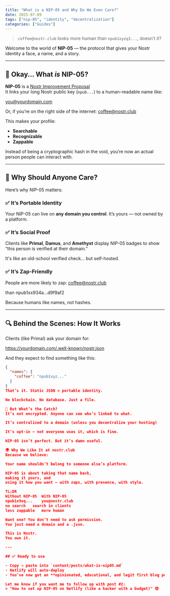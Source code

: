 ```yaml
---
title: "What is a NIP-05 and Why Do We Even Care?"
date: 2025-07-09
tags: ["nip-05", "identity", "decentralization"]
categories: ["Guides"]
---
```


> `coffee@nostr.club` looks more human than `npub1xyzq3...`, doesn’t it?

Welcome to the world of **NIP-05** — the protocol that gives your Nostr identity a face, a name, and a story.

---

## 🧠 Okay... What *is* NIP-05?

**NIP-05** is a [Nostr Improvement Proposal](https://github.com/nostr-protocol/nips/blob/master/05.md)  
It links your long Nostr public key (`npub...`) to a human-readable name like:

you@yourdomain.com

Or, if you’re on the right side of the internet:
coffee@nostr.club

This makes your profile:

- **Searchable**
- **Recognizable**
- **Zappable**

Instead of being a cryptographic hash in the void, you’re now an actual person people can interact with.

---

## 🤔 Why Should Anyone Care?

Here’s why NIP-05 matters:

### ✅ It’s Portable Identity
Your NIP-05 can live on **any domain you control**. It’s yours — not owned by a platform.

### ✅ It’s Social Proof
Clients like **Primal**, **Damus**, and **Amethyst** display NIP-05 badges to show “this person is verified at their domain.”

It's like an old-school verified check... but self-hosted.

### ✅ It’s Zap-Friendly
People are more likely to zap:
coffee@nostr.club

than
npub1xx934a...d9f9af2

Because humans like names, not hashes.

---

## 🔍 Behind the Scenes: How It Works

Clients (like Primal) ask your domain for:

https://yourdomain.com/.well-known/nostr.json

And they expect to find something like this:

```json
{
  "names": {
    "coffee": "npub1xyz..."
  }
}
That’s it. Static JSON = portable identity.

No blockchain. No database. Just a file.

🧠 But What’s the Catch?
It’s not encrypted. Anyone can see who’s linked to what.

It’s centralized to a domain (unless you decentralize your hosting)

It’s opt-in — not everyone uses it, which is fine.

NIP-05 isn’t perfect. But it’s damn useful.

🌍 Why We Like It at nostr.club
Because we believe:

Your name shouldn’t belong to someone else’s platform.

NIP-05 is about taking that name back,
making it yours, and
using it how you want — with zaps, with presence, with style.

TL;DR
Without NIP-05	With NIP-05
npub1x9xq...	you@nostr.club
no search	search in clients
less zappable	more human

Want one? You don’t need to ask permission.
You just need a domain and a .json.

This is Nostr.
You own it.

---

## ✅ Ready to use

- Copy → paste into `content/posts/what-is-nip05.md`
- Netlify will auto-deploy
- You’ve now got an **opinionated, educational, and legit first blog post**

Let me know if you want me to follow up with post #2:
> "How to set up NIP-05 on Netlify (like a hacker with a budget)" 😎
